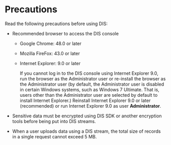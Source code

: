 # Precautions<a name="dis_01_0006"></a>

Read the following precautions before using DIS:

-   Recommended browser to access the DIS console
    -   Google Chrome: 48.0 or later
    -   Mozilla FireFox: 43.0 or later
    -   Internet Explorer: 9.0 or later

        If you cannot log in to the DIS console using Internet Explorer 9.0, run the browser as the Administrator user or re-install the browser as the Administrator user \(by default, the Administrator user is disabled in certain Windows systems, such as Windows 7 Ultimate. That is, users other than the Administrator user are selected by default to install Internet Explorer.\) Reinstall Internet Explorer 9.0 or later \(recommended\) or run Internet Explorer 9.0 as user  **Administrator**.


-   Sensitive data must be encrypted using DIS SDK or another encryption tools before being put into DIS streams.
-   When a user uploads data using a DIS stream, the total size of records in a single request cannot exceed 5 MB.

